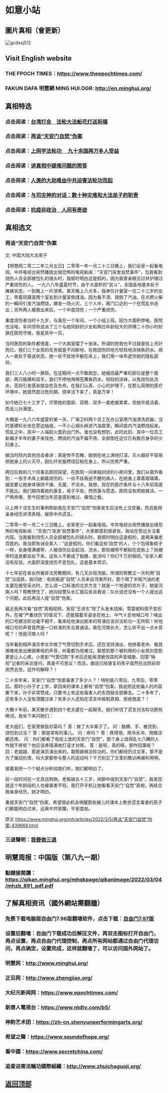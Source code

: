 # 如意小站

## 圖片真相（會更新）

![gcdsxj512](https://user-images.githubusercontent.com/79625284/156877131-c0e46d39-f02a-4156-b955-fafba8b2ce23.jpg)

## Visit English website

### THE FPOCH TIMES：https://www.theepochtimes.com/

### FAKUN DAFA 明慧網 MING HUI.OGR: http://en.minghui.org/

## 真相特选

### 点击阅读：[台湾灯会　法轮大法船花灯送祝福](https://github.com/pinhe91/dfhcjsr/tree/main) 

### 点击阅读：[再谈“天安门自焚”伪案](https://github.com/pinhe91/whjm/tree/main)

### 点击阅读：[上网学法轮功 　九十余国两万多人受益](https://github.com/pinhe91/jcxw5/tree/main)

### 点击阅读：[讲真相中疑难问题的简答](https://github.com/pinhe91/jcxw3/tree/main)

### 点击阅读：[人类的大劫难由中共迫害法轮功而起](https://github.com/pinhe91/jcxw4/tree/main) 

### 点击阅读：[与司灾神的对话：数十种灾难和大法弟子的职责](https://github.com/pinhe91/jcxw1/tree/main) 

### 点击阅读：[抗疫非政治　人间有奇迹](https://github.com/pinhe91/jcxw2/tree/main) 

## 真相选文

### 再谈“天安门自焚”伪案

文: 中国大陆大法弟子 

【明慧网二零二二年三月五日】二零零一年一月二十三日晚上，我们全家一起看电视。中共电视台突然播放出很恐怖的电视新闻：“天安门突发自焚事件”，当我看到烧伤人员全部被包扎的镜头时，我顿时明白这是假的。因为我曾亲眼见过并护理过严重烧伤的人。
一九六八年盛夏时节，由于大面积的“武斗”，全国各地基本处于瘫痪状态，一到晚上一片漆黑。某天晚上八点多，我单位计量室一位二十三岁的女工，带着同寝室两个室友到计量室倒煤油。因为看不清、错倒了汽油，在点燃火柴的一瞬间引发汽油燃烧，爆发一场火灾。三个人中，离门口近的一个在慌乱中逃出；另外两人被救出来后，一个中度烧伤；一个严重烧伤。

重度烧伤者当时十九岁，与我在一个车间、一个小组上班。因为大面积停电，医院也没电。车间领导选派了三个与她同龄的少女和两位年龄较大的师傅二十四小时轮换在医院守候，我是其中一员。

当时医院的条件都很差，一个大病室摆了十张床。所谓的抢救也不过就是挂上吊针而已。我们三个女孩的任务就是不间断地、在她烧伤的地方轻轻地涂抹紫药水。病人一直处于昏迷状态，她一丝不挂地平躺在床上，我们用一块布遮住她的隐私部份。

我们三人八小时一换班，在这期间一点不敢疏忽，她被烧最严重的部位是整个面部、两只胳膊和双手。我们不停地用棉签蘸紫药水，轻轻的涂抹，以免烧伤处流水，否则引发感染就会危及生命。在我们认真、小心的护理下，在那么简陋的医疗环境中，她竟然度过危险期、侥幸活下来了，真是万幸！

如今她已七十三岁了，尽管她的面部、双臂、双手一直疤痕累累，但她毕竟活着，而且儿孙满堂。

大概是一九八六年盛夏的某一天，厂保卫科两个员工在办公室用汽油清洗武器，当时基建科长坐在旁边抽烟，一不小心烟头掉进汽油盘里。瞬间盘内汽油燃烧起来。慌乱之中，其中一人端起火盘扔出门外。谁也没有想到，此时此刻、其中一位员工新婚才半年的妻子来找他，燃烧的汽油不偏不倚、全部倒在这位已有数月身孕的少妇身上。

据当时院内其他目击者讲：真是惨不忍睹，她倒在地上满地打滚，灭火器好不容易把她身上的火灭尽，因化纤衣服燃烧后粘在身上，所以伤势严重。

两日后我和几个同事去医院探望，在医院一间单独封闭的小房间里，我们从窗外看到：一张手术床上躺着烧伤的、一丝不挂昏迷不醒的病人，在她身上罩着玻璃罩。据说要让她身体保持干燥、无菌，不流水。我想，现在的医疗条件与十八年前简直不能比。我们期待着她的康复，母子平安。然而事与愿违，医院没有把她救活。一尸两命哪，至今回想当年还是感到难过、痛惜之极。

以上两个活生生的事例帮助我在天安门“自焚”伪案发生后没有上当受骗，而且能用亲身经历讲清真相、破除中共谎言。

二零零一年一月二十三日晚上，全家老少一起看电视。中共电视台突然播放出很恐怖的电视新闻：“天安门‘突发’自焚事件”，大家都感到很紧张，我站在旁边关注着内容。当我看到烧伤人员全部被包扎的镜头时，我顿时明白这是假的，是用来骗老百姓的。我当即告诫全家人：“这是假的，你们看这些‘自焚’的人，个个包得象粽子一样，全身缠满绷带，人被烧伤后会起泡、流水，那些绷带不都粘在皮肤上？拆绷带时连皮都会扯下来，这些人不都成了骷髅，能活吗？你们千万别相信。”全家人都没有反驳。大面积深度烧伤不宜包扎，这是基本常识。

十七年前在省女所被非法劳教期间，有几天办班洗脑，所谓的帮教又一次利用“自焚”当说辞。我问她：电视报道“自焚”人员来自河南开封，那个喝了半瓶汽油的老太婆在接受采访时，怎么说一口标准的北京方言？就是一个地道的京片子，她是河南人吗？帮教愣住了，她向狱警队长汇报后告诉我说：队长说还没有一个人提出这个问题。此后再没人提“自焚”伪案。

最近我再次看“自焚”真相视频，发现“王进东”除了头发未烧掉，雪碧塑料瓶不变形外，在被“严重烧伤”的情况下、还能摆着军姿坐在地上、中气十足地喊口号？喊出的口号跟法轮功毫不相干，看来给他演出剧本的导演应该对法轮功一无所知！听他喊口号的声音竟然是一口标准的东北普通话。我在河南长大，怎么听不出一点乡音呢？！他是河南人吗？

当年看到相声演员李文华做了气管切割手术后，还在坚持演出，他拼着老命、极其艰难地发出微弱嘶哑的声音，听着都为他难过。联想到那个被利用的小女孩刘思影更是让人心疼。小思影“气管切割”手术后还能用清脆悦耳的声音唱歌、回答“殃视”记者的采访提问，真是不可思议！而且，据说已经康复的孩子竟然在出院前却突然去世。这作何解释？！

二十余年来，天安门“自焚”伪案毒害了多少人？！特别是八零后、九零后、零零后。那时小孙子才上学，拿回来的课本上都有“自焚”伪案。我说把这些骗人的内容撕下来，孙子非常赞成，只要书上有这些毒害人的东西就全部撕去。二十多年了，还有多少人没有清醒过来？有多少人还陷在谎言中抵制真相、拒绝救度？！

大概十年前，某天散步遇到四个老太婆在一起聊天，她们听信了谎言对法轮功颇有微词。我坐下来问她们：

老大姐们，在家里做饭炒菜吗？
答：做了大半辈子了。
问：胳膊、手、被烫到、烧伤到过没？
答：那是常有的事儿。
问：疼吗？
答：疼得很，用冷水冲，用醋浇都还疼。
问：你们都看了电视上放的天安门“自焚”，那个身上烧得乱七八糟的人咋就不疼呢？他应该疼得满地打滚才对呀。
答：是呀，真的呀。那咋回事呢？
回：老姐姐、那是演员演出来的，栽赃嫁祸法轮功的，你们都经历过文革，那不是为了煽动仇恨、叫大家都参与整人的运动吗？千万别忘了文革的教训再被利用啊。

接着我把一个个疑点分析给她们听，她们都明白了。

前一段时间在一文具店购物，老板娘五十三岁，闲聊中提到天安门“自焚”，我发现就这个年龄段的人也被毒害不轻。我打开手机让她看看天安门“自焚”真相，再结合我亲身经历，她才明白。

重提天安门“自焚”伪案，希望借此机会唤醒那些被儿时课本上欺世谎言毒害的孩子们都能明白过来，远离中共邪魔，平安度劫。

原文 https://www.minghui.org/mh/articles/2022/3/5/再谈“天安门自焚”伪案-439668.html

### 三退聲明：[我要做三退](https://tuidang.epochtimes.com/)

## 明慧周报：中国版（第八九一期）

### 點鏈接閱讀：https://qikan.minghui.org/mhqkpage/qikanimage/2022/03/04/mhzb_891_pdf.pdf

## 了解真相资讯（國外網站需翻牆）

### 免费下载电脑版自由门7.96版翻墙软件，点击下载：[自由门7.97版](https://github.com/pinhe91/tuiguang/files/6839679/fg797r.zip)

### 设置后翻墙：自由门下载成功后解压文件，再双击图标打开自由门，再点设置，再点自由门代理控制，再点所有网站都通过自由门代理访问，再点确定，设置完成，这样就翻墙了，可以访问国外网站了。

### 明慧网：http://www.minghui.org/

### 正见网：http://www.zhengjian.org/

### 大纪元新闻网：https://www.epochtimes.com/

### 新唐人電視台：https://www.ntdtv.com/b5/

### 神韵艺术团：https://zh-cn.shenyunperformingarts.org/

### 希望之聲：https://www.soundofhope.org/

### 看中國：https://www.secretchina.com/

### 追查迫害法輪功國際組織：http://www.zhuichaguoji.org/

## [返回顶部](https://git.io/Js3EY)
